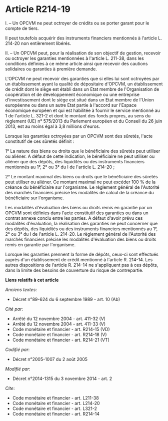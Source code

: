 # Article R214-19

I. – Un OPCVM ne peut octroyer de crédits ou se porter garant pour le compte de tiers. 

Il peut toutefois acquérir des instruments financiers mentionnés à l'article L. 214-20 non entièrement libérés. 

II. – Un OPCVM peut, pour la réalisation de son objectif de gestion, recevoir ou octroyer les garanties mentionnées à
l'article L. 211-38, dans les conditions définies à ce même article ainsi que recevoir des cautions solidaires ou garanties à
première demande. 

L'OPCVM ne peut recevoir des garanties que si elles lui sont octroyées par un établissement ayant la qualité de dépositaire
d'OPCVM, un établissement de crédit dont le siège est établi dans un Etat membre de l'Organisation de coopération et de
développement économique ou une entreprise d'investissement dont le siège est situé dans un Etat membre de l'Union européenne
ou dans un autre Etat partie à l'accord sur l'Espace économique européen et qui est habilitée à fournir le service mentionné
au 1 de l'article L. 321-2 et dont le montant des fonds propres, au sens du règlement (UE) n° 575/2013 du Parlement européen
et du Conseil du 26 juin 2013, est au moins égal à 3,8 millions d'euros. 

Lorsque les garanties octroyées par un OPCVM sont des sûretés, l'acte constitutif de ces sûretés définit : 

1° La nature des biens ou droits que le bénéficiaire des sûretés peut utiliser ou aliéner. A défaut de cette indication, le
bénéficiaire ne peut utiliser ou aliéner que des dépôts, des liquidités ou des instruments financiers mentionnés au 1°, 2° ou
3° du I de l'article L. 214-20 ; 

2° Le montant maximal des biens ou droits que le bénéficiaire des sûretés peut utiliser ou aliéner. Ce montant maximal ne
peut excéder 100 % de la créance du bénéficiaire sur l'organisme. Le règlement général de l'Autorité des marchés financiers
précise les modalités de calcul de la créance du bénéficiaire sur l'organisme. 

Les modalités d'évaluation des biens ou droits remis en garantie par un OPCVM sont définies dans l'acte constitutif des
garanties ou dans un contrat annexe conclu entre les parties. A défaut d'avoir prévu ces modalités d'évaluation, la
réalisation des garanties ne peut concerner que des dépôts, des liquidités ou des instruments financiers mentionnés au 1°, 2°
ou 3° du I de l'article L. 214-20. Le règlement général de l'Autorité des marchés financiers précise les modalités
d'évaluation des biens ou droits remis en garantie par l'organisme. 

Lorsque les garanties prennent la forme de dépôts, ceux-ci sont effectués auprès d'un établissement de crédit mentionné à
l'article R. 214-14. Les autres dispositions de l'article R. 214-14 ne s'appliquent pas à ces dépôts, dans la limite des
besoins de couverture du risque de contrepartie.

**Liens relatifs à cet article**

_Anciens textes_:

  - Décret n°89-624 du 6 septembre 1989 - art. 10 (Ab)

_Cité par_:

  - Arrêté du 12 novembre 2004 - art. 411-32 (V)
  - Arrêté du 12 novembre 2004 - art. 411-33 (V)
  - Code monétaire et financier - art. R214-15 (VD)
  - Code monétaire et financier - art. R214-18 (V)
  - Code monétaire et financier - art. R214-21 (VT)

_Codifié par_:

  - Décret n°2005-1007 du 2 août 2005

_Modifié par_:

  - Décret n°2014-1315 du 3 novembre 2014 - art. 2

_Cite_:

  - Code monétaire et financier - art. L211-38
  - Code monétaire et financier - art. L214-20
  - Code monétaire et financier - art. L321-2
  - Code monétaire et financier - art. R214-14
